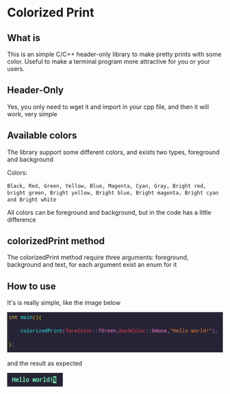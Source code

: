 # Colorized Print

## What is
This is an simple C/C++ header-only library to make pretty prints with some color. Useful to make a terminal program more attractive for you or your users.

## Header-Only
Yes, you only need to wget it and import in your cpp file, and then it will work, very simple


## Available colors
The library support some different colors, and exists two types, foreground and background

Colors:

    Black, Red, Green, Yellow, Blue, Magenta, Cyan, Gray, Bright red, bright green, Bright yellow, Bright blue, Bright magenta, Bright cyan and Bright white

All colors can be foreground and background, but in the code has a little difference

## colorizedPrint method
The colorizedPrint method require three arguments: foreground, background and text, for each argument exist an enum for it


## How to use
It's is really simple, like the image below

<img src="./images/example1.png">

and the result as expected

<img src="./images/example3.png">



